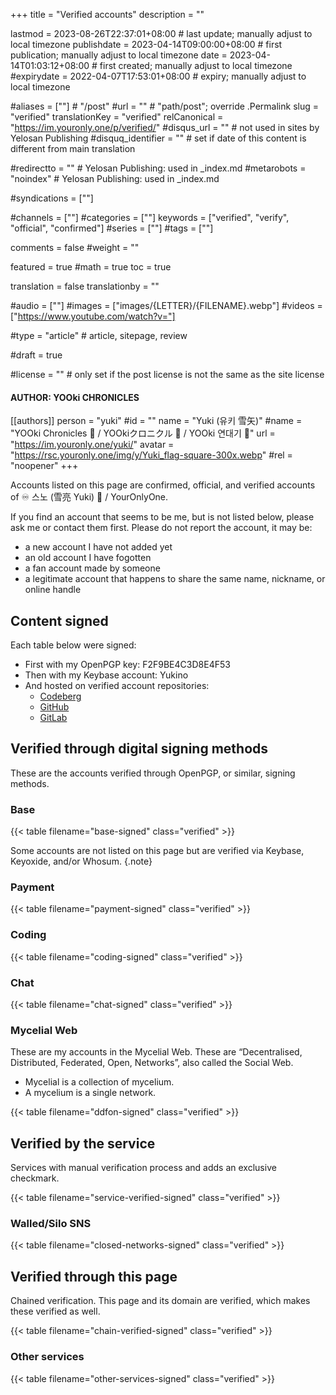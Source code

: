 +++
title = "Verified accounts"
description = ""

lastmod = 2023-08-26T22:37:01+08:00                 # last update; manually adjust to local timezone
publishdate = 2023-04-14T09:00:00+08:00             # first publication; manually adjust to local timezone
date = 2023-04-14T01:03:12+08:00                    # first created; manually adjust to local timezone
#expirydate = 2022-04-07T17:53:01+08:00              # expiry; manually adjust to local timezone

#aliases = [""]                                        # "/post"
#url = ""                                              # "path/post"; override .Permalink
slug = "verified"
translationKey = "verified"
relCanonical = "https://im.youronly.one/p/verified/"
#disqus_url = ""                                       # not used in sites by Yelosan Publishing
#disquq_identifier = ""                                # set if date of this content is different from main translation

#redirectto = ""                                       # Yelosan Publishing: used in _index.md
#metarobots = "noindex"                                # Yelosan Publishing: used in _index.md

#syndications = [""]

#channels = [""]
#categories = [""]
keywords = ["verified", "verify", "official", "confirmed"]
#series = [""]
#tags = [""]

comments = false
#weight = ""

featured = true
#math = true
toc = true

translation = false
translationby = ""

#audio = [""]
#images = ["images/{LETTER}/{FILENAME}.webp"]
#videos = ["https://www.youtube.com/watch?v="]

#type = "article"                                             # article, sitepage, review

#draft = true

#license = ""                                          # only set if the post license is not the same as the site license

#### AUTHOR: YOOki CHRONICLES ####
[[authors]]
  person = "yuki"
  #id = ""
  name = "Yuki (유키 雪矢)"
  #name = "YOOki Chronicles 📜 / YOOkiクロニクル 📜 / YOOki 연대기 📜"
  url = "https://im.youronly.one/yuki/"
  avatar = "https://rsc.youronly.one/img/y/Yuki_flag-square-300x.webp"
  #rel = "noopener"
+++

Accounts listed on this page are confirmed, official, and verified accounts of <span class="emoji">♾️</span> 스노 (雪亮 Yuki) <span class="emoji">🐬</span> / YourOnlyOne.

<!--more-->

If you find an account that seems to be me, but is not listed below, please ask me or contact them first. Please do not report the account, it may be:

- a new account I have not added yet
- an old account I have fogotten
- a fan account made by someone
- a legitimate account that happens to share the same name, nickname, or online handle

## Content signed

Each table below were signed:

- First with my OpenPGP key: F2F9BE4C3D8E4F53
- Then with my Keybase account: Yukino
- And hosted on verified account repositories:
  - [Codeberg](https://codeberg.org/youronlyone/content/src/branch/main/data/p)
  - [GitHub](https://github.com/YourOnly-One/content/tree/main/data/p)
  - [GitLab](https://gitlab.com/youronlyone/content/-/tree/main/data/p)

## Verified through digital signing methods

These are the accounts verified through OpenPGP, or similar, signing methods.

### Base

{{< table filename="base-signed" class="verified" >}}

Some accounts are not listed on this page but are verified via Keybase, Keyoxide, and/or Whosum.
{.note}

### Payment

{{< table filename="payment-signed" class="verified" >}}

### Coding

{{< table filename="coding-signed" class="verified" >}}

### Chat

{{< table filename="chat-signed" class="verified" >}}

### Mycelial Web

These are my accounts in the Mycelial Web. These are “Decentralised, Distributed, Federated, Open, Networks”, also called the Social Web.

- Mycelial is a collection of mycelium.
- A mycelium is a single network.

{{< table filename="ddfon-signed" class="verified" >}}

## Verified by the service

Services with manual verification process and adds an exclusive checkmark.

{{< table filename="service-verified-signed" class="verified" >}}

### Walled/Silo SNS

{{< table filename="closed-networks-signed" class="verified" >}}

## Verified through this page

Chained verification. This page and its domain are verified, which makes these verified as well.

{{< table filename="chain-verified-signed" class="verified" >}}

### Other services

{{< table filename="other-services-signed" class="verified" >}}
